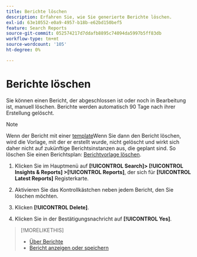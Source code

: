 ```yaml
---
title: Berichte löschen
description: Erfahren Sie, wie Sie generierte Berichte löschen.
exl-id: 63e10552-e0a9-4957-b18b-e62bd150bef5
feature: Search Reports
source-git-commit: 052574217d7ddafb8895c74094da5997b5ff83db
workflow-type: tm+mt
source-wordcount: '105'
ht-degree: 0%

---
```


# Berichte löschen

Sie können einen Bericht, der abgeschlossen ist oder noch in Bearbeitung ist, manuell löschen. Berichte werden automatisch 90 Tage nach ihrer Erstellung gelöscht.

>[!NOTE]
>
>Wenn der Bericht mit einer [template](/help/search-social-commerce/reports/automation/templates/template-about.md)Wenn Sie dann den Bericht löschen, wird die Vorlage, mit der er erstellt wurde, nicht gelöscht und wirkt sich daher nicht auf zukünftige Berichtsinstanzen aus, die geplant sind. So löschen Sie einen Berichtsplan: [Berichtvorlage löschen](/help/search-social-commerce/reports/automation/templates/template-delete.md).

1. Klicken Sie im Hauptmenü auf **[!UICONTROL Search]> [!UICONTROL Insights & Reports] >[!UICONTROL Reports]**, der sich für **[!UICONTROL Latest Reports]** Registerkarte.

1. Aktivieren Sie das Kontrollkästchen neben jedem Bericht, den Sie löschen möchten.

1. Klicken **[!UICONTROL Delete]**.

1. Klicken Sie in der Bestätigungsnachricht auf **[!UICONTROL Yes]**.

>[!MORELIKETHIS]
>
>* [Über Berichte](/help/search-social-commerce/reports/report-about.md)
>* [Bericht anzeigen oder speichern](/help/search-social-commerce/reports/management/report-view-save.md)
